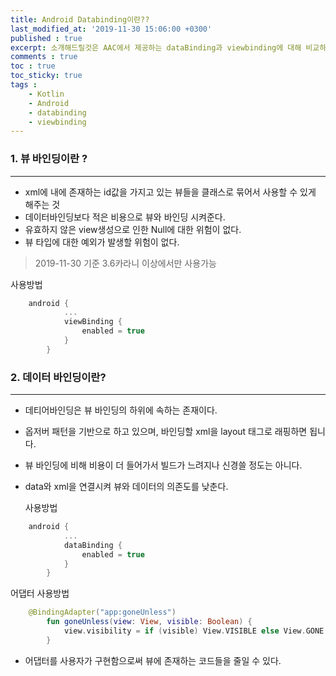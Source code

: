 ```yaml
---
title: Android Databinding이란??
last_modified_at: '2019-11-30 15:06:00 +0300'
published : true
excerpt: 소개해드릴것은 AAC에서 제공하는 dataBinding과 viewbinding에 대해 비교하려고 합니다.
comments : true
toc : true
toc_sticky: true
tags :
    - Kotlin
    - Android
    - databinding
    - viewbinding
---
```


### 1. 뷰 바인딩이란 ?
---
- xml에 내에 존재하는 id값을 가지고 있는 뷰들을 클래스로 묶어서 사용할 수 있게 해주는 것
- 데이터바인딩보다 적은 비용으로 뷰와 바인딩 시켜준다.
- 유효하지 않은 view생성으로 인한 Null에 대한 위험이 없다.
- 뷰 타입에 대한 예외가 발생할 위험이 없다.

> 2019-11-30 기준 3.6카라니 이상에서만 사용가능

 사용방법
```kotlin
    android {
            ...
            viewBinding {
                enabled = true
            }
        }
```

### 2. 데이터 바인딩이란?
---
- 데티어바인딩은 뷰 바인딩의 하위에 속하는 존재이다.
- 옵저버 패턴을 기반으로 하고 있으며, 바인딩할 xml을 layout 태그로 래핑하면 됩니다.
- 뷰 바인딩에 비해 비용이 더 들어가서 빌드가 느려지나 신경쓸 정도는 아니다.
- data와 xml을 연결시켜 뷰와 데이터의 의존도를 낮춘다.

    사용방법
```kotlin
    android {
            ...
            dataBinding {
                enabled = true
            }
        }
```
어댑터 사용방법

```kotlin
    @BindingAdapter("app:goneUnless")
        fun goneUnless(view: View, visible: Boolean) {
            view.visibility = if (visible) View.VISIBLE else View.GONE
        }
```
- 어댑터를 사용자가 구현함으로써 뷰에 존재하는 코드들을 줄일 수 있다.

